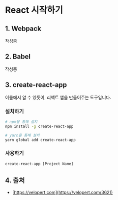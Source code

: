# React 시작하기

## 1. Webpack

작성중

## 2. Babel

작성중

## 3. create-react-app

이름에서 알 수 있듯이, 리액트 앱을 만들어주는 도구입니다.

### 설치하기

```bash
# npm을 통해 설치
npm install -g create-react-app

# yarn을 통해 설치
yarn global add create-react-app
```

### 사용하기

```bash
create-react-app [Project Name]
```

## 4. 출처
- [https://velopert.com](https://velopert.com/3621)